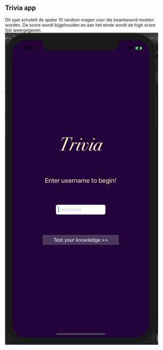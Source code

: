 ## Trivia app
Dit spel schotelt de speler 10 random vragen voor die beantwoord moeten worden. De score wordt bijgehouden en aan het einde wordt de high score lijst weergegeven.
![screenshotweek7](/Doc/week7.png)
